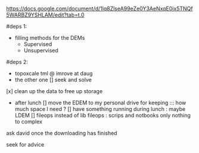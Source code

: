 https://docs.google.com/document/d/1lq8ZlseA99eZe0Y3AeNxqE0ix5TNQf5WARBZ9YSHLAM/edit?tab=t.0

#deps 1:
- filling methods for the DEMs 
    - Supervised 
    - Unsupervised 

#deps 2:
- topoxcale tml @ imrove at daug 
- the other one [] seek and solve 

[x] clean up the data to free up storage 


- after lunch 
[] move the EDEM to my personal drive for keeping ::: how much space I need ?
[] have something running during lunch : maybe LDEM 
[] fileops instead of lib fileops : scrips and notbooks  only nothing to complex 



ask david once the downloading has finished 

seek for advice 
